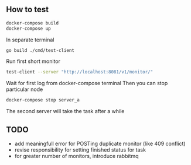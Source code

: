 
How to test
-----------


```bash
docker-compose build
docker-compose up
```

In separate terminal

```bash
go build ./cmd/test-client
```

Run first short monitor

```bash
test-client --server "http://localhost:8081/v1/monitor/"
```

Wait for first log from docker-compose terminal
Then you can stop particular node

```bash
docker-compose stop server_a
```

The second server will take the task after a while



TODO
----
 - add meaningfull error for POSTing duplicate monitor (like 409 conflict)
 - revise responsibility for setting finished status for task
 - for greater number of monitors, introduce rabbitmq

